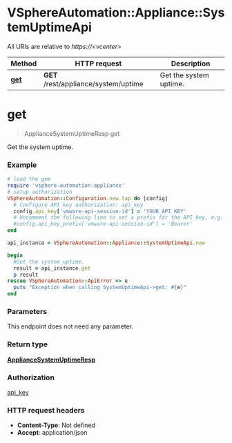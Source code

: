# VSphereAutomation::Appliance::SystemUptimeApi

All URIs are relative to *https://&lt;vcenter&gt;*

Method | HTTP request | Description
------------- | ------------- | -------------
[**get**](SystemUptimeApi.md#get) | **GET** /rest/appliance/system/uptime | Get the system uptime.


# **get**
> ApplianceSystemUptimeResp get

Get the system uptime.

### Example
```ruby
# load the gem
require 'vsphere-automation-appliance'
# setup authorization
VSphereAutomation::Configuration.new.tap do |config|
  # Configure API key authorization: api_key
  config.api_key['vmware-api-session-id'] = 'YOUR API KEY'
  # Uncomment the following line to set a prefix for the API key, e.g. 'Bearer' (defaults to nil)
  #config.api_key_prefix['vmware-api-session-id'] = 'Bearer'
end

api_instance = VSphereAutomation::Appliance::SystemUptimeApi.new

begin
  #Get the system uptime.
  result = api_instance.get
  p result
rescue VSphereAutomation::ApiError => e
  puts "Exception when calling SystemUptimeApi->get: #{e}"
end
```

### Parameters
This endpoint does not need any parameter.

### Return type

[**ApplianceSystemUptimeResp**](ApplianceSystemUptimeResp.md)

### Authorization

[api_key](../README.md#api_key)

### HTTP request headers

 - **Content-Type**: Not defined
 - **Accept**: application/json




